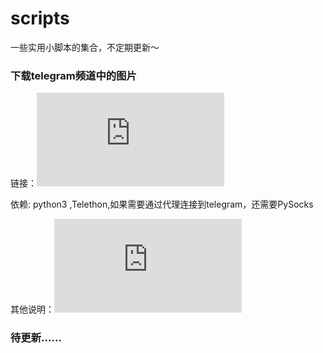 # scripts
一些实用小脚本的集合，不定期更新～
### 下载telegram频道中的图片
链接：![download-telegram-channel-pictures.py](https://github.com/yeziyezi/scripts/blob/master/download-telegram-channel-pictures.py)

依赖: python3 ,Telethon,如果需要通过代理连接到telegram，还需要PySocks

其他说明：![关于Telethon的文档在这里](https://telethon.readthedocs.io/en/latest/index.html)

### 待更新……
